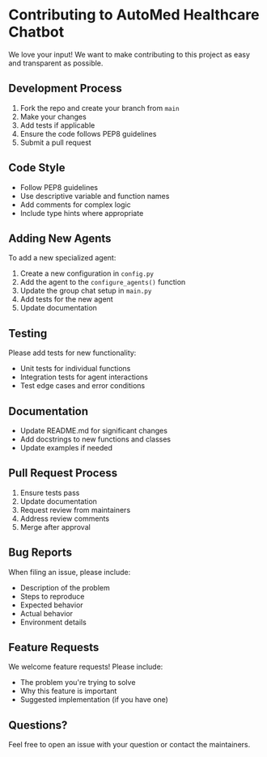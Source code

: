 # Contributing to AutoMed Healthcare Chatbot

We love your input! We want to make contributing to this project as easy and transparent as possible.

## Development Process

1. Fork the repo and create your branch from `main`
2. Make your changes
3. Add tests if applicable
4. Ensure the code follows PEP8 guidelines
5. Submit a pull request

## Code Style

- Follow PEP8 guidelines
- Use descriptive variable and function names
- Add comments for complex logic
- Include type hints where appropriate

## Adding New Agents

To add a new specialized agent:

1. Create a new configuration in `config.py`
2. Add the agent to the `configure_agents()` function
3. Update the group chat setup in `main.py`
4. Add tests for the new agent
5. Update documentation

## Testing

Please add tests for new functionality:

- Unit tests for individual functions
- Integration tests for agent interactions
- Test edge cases and error conditions

## Documentation

- Update README.md for significant changes
- Add docstrings to new functions and classes
- Update examples if needed

## Pull Request Process

1. Ensure tests pass
2. Update documentation
3. Request review from maintainers
4. Address review comments
5. Merge after approval

## Bug Reports

When filing an issue, please include:

- Description of the problem
- Steps to reproduce
- Expected behavior
- Actual behavior
- Environment details

## Feature Requests

We welcome feature requests! Please include:

- The problem you're trying to solve
- Why this feature is important
- Suggested implementation (if you have one)

## Questions?

Feel free to open an issue with your question or contact the maintainers.